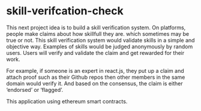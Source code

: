 # skill-verifcation-check
This next project idea is to build a skill verification system. 
On  platforms, people make  claims  about  how skillfull they are. which sometimes may be true or not. 
This skill verification system would validate skills in a simple and objective way. 
Examples of skills would be judged anonymously by random  users. 
Users will verify and validate the claim and get rewarded for their work. 

For example, if someone is an expert in react.js, they put up a claim and attach proof such as their Github repos then other members in the same domain would verify it. 
And based on the consensus, the claim is either ‘endorsed’ or ‘flagged’.

This application using ethereum smart contracts.

